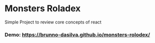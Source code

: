 # Monsters Roladex

Simple Project to review core concepts of react


### Demo: https://brunno-dasilva.github.io/monsters-rolodex/
